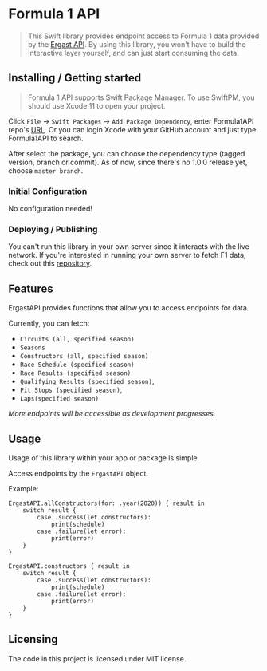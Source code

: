 
# Formula 1 API

> This Swift library provides endpoint access to Formula 1 data provided by the [Ergast API](https://ergast.com/mrd/). By using this library, you won't have to build the interactive layer yourself, and can just start consuming the data. 

## Installing / Getting started

> Formula 1 API supports Swift Package Manager. To use SwiftPM, you should use Xcode 11 to open your project. 

Click `File` -> `Swift Packages` -> `Add Package Dependency`, enter Formula1API repo's [URL](https://github.com/gionoa/Formula1API.git). Or you can login Xcode with your GitHub account and just type Formula1API to search.

After select the package, you can choose the dependency type (tagged version, branch or commit). As of now, since there's no 1.0.0 release yet, choose `master branch`.

### Initial Configuration

No configuration needed! 

### Deploying / Publishing

You can't run this library in your own server since it interacts with the live network. If you're interested in running your own server to fetch F1 data, check out this [repository](https://github.com/Edivad99/NJS-ErgastF1API).

## Features

ErgastAPI provides functions that allow you to access endpoints for data. 

Currently, you can fetch: 
* `Circuits (all, specified season)`
* `Seasons`
* `Constructors (all, specified season)`
* `Race Schedule (specified season)`
* `Race Results (specified season)`
* `Qualifying Results (specified season)`,
* `Pit Stops (specified season)`, 
* `Laps(specified season)`

*More endpoints will be accessible as development progresses.* 

## Usage

Usage of this library within your app or package is simple. 

Access endpoints by the `ErgastAPI` object. 

Example: 
```
ErgastAPI.allConstructors(for: .year(2020)) { result in
    switch result {
        case .success(let constructors):
            print(schedule)
        case .failure(let error):
            print(error)
    }
}

ErgastAPI.constructors { result in
    switch result {
        case .success(let constructors):
            print(schedule)
        case .failure(let error):
            print(error)
    }
}

```

## Licensing

The code in this project is licensed under MIT license.
